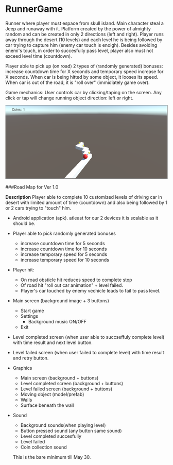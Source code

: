 # RunnerGame
Runner where player must espace from skull island. Main character steal a Jeep and runaway with it. Platform created by the power of almighty random and can be created in only 2 directions (left and right). Player runs away through the desert (10 levels) and each level he is being followed by car trying to capture him (enemy car touch is enoigh). Besides avoiding enemi's touch, in order to succesfully pass level, player also must not exceed level time (countdown).

Player able to pick up (on road) 2 types of (randomly generated) bonuses: increase countdown time for X seconds and temporary speed increase for X seconds.
When car is being hitted by some object, it looses its speed. When car is out of the road, it is "roll over" (immidiately game over).

Game mechanics:
User controls car by clicking/taping on the screen. Any click or tap will change running object direction: left or right.


![GitHub Logo](/media/runner_game_screenshot1.png)

###Road Map for Ver 1.0

**Description** Player able to complete 10 customized levels of driving car in desert with limited amount of time (countdown) and also being followed by 1 or 2 cars trying to "touch" him.
- Android application (apk). atleast for our 2 devices it is scalable as it should be.
- Player able to pick randomly generated bonuses
  - increase countdown time for 5 seconds
  - increase countdown time for 10 seconds
  - increase temporary speed for 5 seconds
  - increase temporary speed for 10 seconds
- Player hit:
  - On road obsticle hit reduces speed to complete stop
  - Of road hit "roll out car animation" + level failed.
  - Player's car touched by enemy vechicle leads to fail to pass level.
- Main screen (background image + 3 buttons)
  - Start game
  - Settings
    - Background music ON/OFF
  - Exit
- Level completed screen (when user able to succseffuly complete level) with time result and next level button.
- Level failed screen (when user failed to complete level) with time result and retry button.
- Graphics
  - Main screen (background + buttons)
  - Level completed screen (background + buttons)
  - Level failed screen (background + buttons)
  - Moving object (model/prefab) 
  - Walls 
  - Surface beneath the wall
- Sound
  - Background sounds(when playing level)
  - Button pressed sound (any button same sound)
  - Level completed succesfully
  - Level failed
  - Coin collection sound
  
  This is the bare minimum till May 30.
